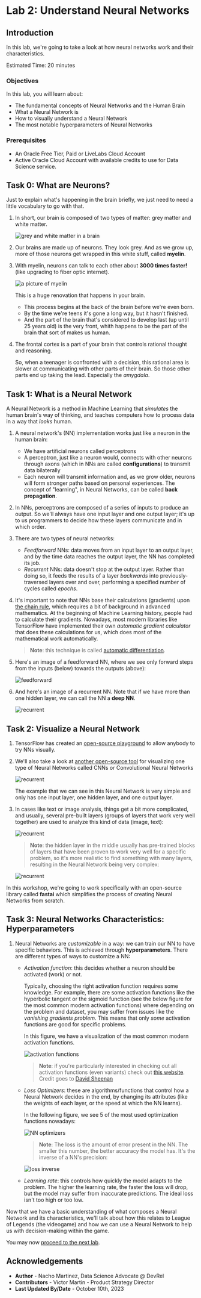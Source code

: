 # Lab 2: Understand Neural Networks

## Introduction

In this lab, we're going to take a look at how neural networks work and their characteristics.

Estimated Time: 20 minutes

### Objectives

In this lab, you will learn about:

- The fundamental concepts of Neural Networks and the Human Brain
- What a Neural Network is
- How to visually understand a Neural Network
- The most notable hyperparameters of Neural Networks

### Prerequisites

- An Oracle Free Tier, Paid or LiveLabs Cloud Account
- Active Oracle Cloud Account with available credits to use for Data Science service.

## Task 0: What are Neurons?

Just to explain what's happening in the brain briefly, we just need to need a little vocabulary to go with that.

1. In short, our brain is composed of two types of matter: grey matter and white matter.

    ![grey and white matter in a brain](./images/grey_white_matter.PNG)

2. Our brains are made up of neurons. They look grey. And as we grow up, more of those neurons get wrapped in this white stuff, called **myelin**.

3. With myelin, neurons can talk to each other about **3000 times faster!** (like upgrading to fiber optic internet).

    ![a picture of myelin](./images/myelin.PNG)

    This is a huge renovation that happens in your brain.

    - This process begins at the back of the brain before we're even born.
    - By the time we're teens it's gone a long way, but it hasn't finished.
    - And the part of the brain that's considered to develop last (up until 25 years old) is the very front, whith happens to be the part of the brain that sort of makes us human.

4. The frontal cortex is a part of your brain that controls rational thought and reasoning.

    So, when a teenager is confronted with a decision, this rational area is slower at communicating with other parts of their brain.
    So those other parts end up taking the lead. Especially the _amygdala_.

## Task 1: What is a Neural Network

A Neural Network is a method in Machine Learning that _simulates_ the human brain's way of thinking, and teaches computers how to process data in a way that _looks_ human.

1. A neural network's (NN) implementation works just like a neuron in the human brain:

    - We have artificial neurons called perceptrons
    - A perceptron, just like a neuron would, connects with other neurons through axons (which in NNs are called **configurations**) to transmit data bilaterally
    - Each neuron will transmit information and, as we grow older, neurons will form stronger paths based on personal experiences. The concept of "learning", in Neural Networks, can be called **back propagation**.

2. In NNs, perceptrons are composed of a series of inputs to produce an output. So we'll always have one input layer and one output layer; it's up to us programmers to decide how these layers communicate and in which order.

3. There are two types of neural networks:

    - _Feedforward_ NNs: data moves from an input layer to an output layer, and by the time data reaches the output layer, the NN has completed its job.
    - _Recurrent_ NNs: data doesn't stop at the output layer. Rather than doing so, it feeds the results of a layer _backwards_ into previously-traversed layers over and over, performing a specified number of cycles called _epochs_.

4. It's important to note that NNs base their calculations (gradients) upon  [the chain rule](https://tutorial.math.lamar.edu/classes/calcI/ChainRule.aspx), which requires a bit of background in advanced mathematics. At the beginning of Machine Learning history, people had to calculate their gradients. Nowadays, most modern libraries like TensorFlow have implemented their own _automatic gradient calculator_ that does these calculations for us, which does most of the mathematical work automatically.

    > **Note**: this technique is called [automatic differentiation](https://blog.paperspace.com/pytorch-101-understanding-graphs-and-automatic-differentiation/).

5. Here's an image of a feedforward NN, where we see only forward steps from the inputs (below) towards the outputs (above):

    ![feedforward](images/feedforward.png)

6. And here's an image of a recurrent NN. Note that if we have more than one hidden layer, we can call the NN a **deep NN**.

    ![recurrent](images/recurrent.png)

## Task 2: Visualize a Neural Network

1. TensorFlow has created an [open-source playground](https://playground.tensorflow.org/) to allow anybody to try NNs visually.

2. We'll also take a look at [another open-source tool](https://poloclub.github.io/cnn-explainer/) for visualizing one type of Neural Networks called CNNs or Convolutional Neural Networks

    ![recurrent](images/neural_network_visualization_1.gif)

    The example that we can see in this Neural Network is very simple and only has one input layer, one hidden layer, and one output layer.

3. In cases like text or image analysis, things get a bit more complicated, and usually, several pre-built layers (groups of layers that work very well together) are used to analyze this kind of data (image, text):

    ![recurrent](images/neural_network_visualization_2.gif)

    > **Note**: the hidden layer in the middle usually has pre-trained blocks of layers that have been proven to work very well for a specific problem, so it's more realistic to find something with many layers, resulting in the Neural Network being very complex:

    ![recurrent](images/neural_network_visualization_3.gif)

In this workshop, we're going to work specifically with an open-source library called **fastai** which simplifies the process of creating Neural Networks from scratch.

## Task 3: Neural Networks Characteristics: Hyperparameters

1. Neural Networks are _customizable_ in a way: we can train our NN to have specific behaviors. This is achieved through **hyperparameters**. There are different types of ways to customize a NN:

    - _Activation function_: this decides whether a neuron should be activated (work) or not.

        Typically, choosing the right activation function requires some knowledge. For example, there are some activation functions like the hyperbolic tangent or the sigmoid function (see the below figure for the most common modern activation functions) where depending on the problem and dataset, you may suffer from issues like the _vanishing gradients problem_. This means that only _some_ activation functions are good for specific problems.

        In this figure, we have a visualization of the most common modern activation functions.

        ![activation functions](images/activation_functions.gif)

        > **Note**: if you're particularly interested in checking out all activation functions (even variants) check out [this website](https://dashee87.github.io/deep%20learning/visualising-activation-functions-in-neural-networks/). Credit goes to [David Sheenan](https://github.com/dashee87)

    - _Loss Optimizers_: these are algorithms/functions that control how a Neural Network decides in the end, by changing its attributes (like the weights of each layer, or the speed at which the NN learns).

        In the following figure, we see 5 of the most used optimization functions nowadays:

        ![NN optimizers](images/optimizations.gif)

        > **Note**: The loss is the amount of error present in the NN. The smaller this number, the better accuracy the model has. It's the inverse of a NN's precision:

        ![loss inverse](images/inverse_loss.png)

    - _Learning rate_: this controls how quickly the model adapts to the problem. The higher the learning rate, the faster the loss will drop, but the model may suffer from inaccurate predictions. The ideal loss isn't too high or too low.

Now that we have a basic understanding of what composes a Neural Network and its characteristics, we'll talk about how this relates to League of Legends (the videogame) and how we can use a Neural Network to help us with decision-making within the game.

You may now [proceed to the next lab](#next).

## Acknowledgements

- **Author** - Nacho Martinez, Data Science Advocate @ DevRel
- **Contributors** - Victor Martin - Product Strategy Director
- **Last Updated By/Date** - October 10th, 2023
